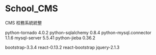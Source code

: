 # School_CMS
CMS 
校務系統統整


python-tornado 4.0.2
python-sqlalchemy 0.8.4
python-mysql.connector 1.1.6
mysql-server 5.5.41
python-jieba 0.36.2

bootstrap-3.3.4
react-0.13.2
react-bootstrap
jquery-2.1.3